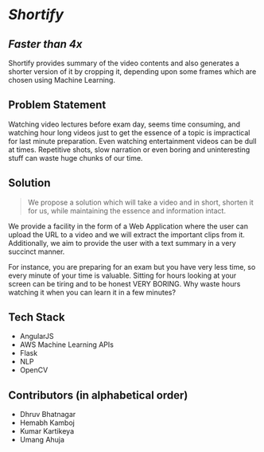 # ***Shortify***
## ***Faster than 4x***
 Shortify provides summary of the video contents and also generates a shorter version of it by cropping it, depending upon some frames which are chosen 
 using Machine Learning.


## Problem Statement
Watching video lectures before exam day, seems time consuming, and watching hour long videos just to get the essence of a topic is impractical for last minute preparation. Even watching entertainment videos can be dull at times. Repetitive shots, slow narration or even boring and uninteresting stuff can waste huge chunks of our time.   


## Solution
> We propose a solution which will take a video and in short, shorten it for us, while maintaining the essence and information intact.   

We provide a facility in the form of a Web Application where the user can upload the URL to a video and we will extract the important clips from it. Additionally, we aim to provide the user with a text summary in a very succinct manner. 

For instance, you are preparing for an exam but you have very less time, so every minute of your time is valuable. Sitting for hours looking at your screen can be tiring and to be honest VERY BORING. Why waste hours watching it when you can learn it in a few minutes?




  
## Tech Stack
* AngularJS
* AWS Machine Learning APIs
* Flask
* NLP
* OpenCV

## Contributors (in alphabetical order)
* Dhruv Bhatnagar
* Hemabh Kamboj
* Kumar Kartikeya
* Umang Ahuja   





